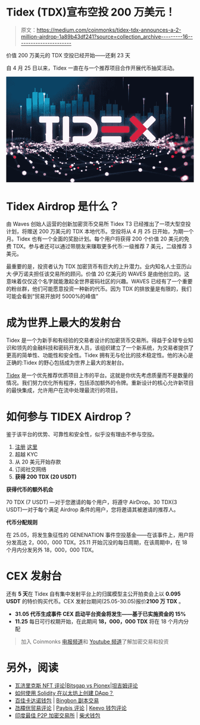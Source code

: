 # Tidex (TDX)宣布空投 200 万美元！

> 原文：<https://medium.com/coinmonks/tidex-tdx-announces-a-2-million-airdrop-1a89b43df241?source=collection_archive---------16----------------------->

价值 200 万美元的 TDX 空投已经开始——还剩 23 天

自 4 月 25 日以来，Tidex 一直在与一个推荐项目合作开展代币抽奖活动。

![](img/8146de69214e297ee8f7b5e27a895687.png)

# Tidex Airdrop 是什么？

由 Waves 创始人运营的创新加密货币交易所 Tidex T3 已经推出了一项大型空投计划，将赠送 200 万美元的 TDX 本地代币。空投将从 4 月 25 日开始，为期一个月。Tidex 也有一个全面的奖励计划。每个用户将获得 200 个价值 20 美元的免费 TDX。参与者还可以通过带朋友来赚取更多代币:一级推荐 7 美元，二级推荐 3 美元。

最重要的是，投资者认为 TDX 加密货币有巨大的上升潜力。业内知名人士亚历山大·伊万诺夫担任该交易所的顾问。价值 20 亿美元的 WAVES 是由他创立的。这意味着仅仅这个名字就能激起全世界密码社区的兴趣。WAVES 已经有了一个重要的粉丝群，他们可能愿意投资一种新的代币。因为 TDX 的排放量是有限的，我们可能会看到“贸易开放时 5000%的峰值”

# 成为世界上最大的发射台

Tidex 是一个为新手和有经验的交易者设计的加密货币交易所。得益于全球专业知识和领先的金融科技和密码开发人员，该组织建立了一个新系统，为交易者提供了更高的简单性、功能性和安全性。Tidex 拥有无与伦比的技术稳定性。他的决心是正确的:Tidex 的野心包括成为世界上最大的发射台。

[Tidex](https://tidex.com/referral/3910ba4e-ab9e-41b6-a9de-ad1285c573cf) 是一个优先推荐优质项目上市的平台。这就是你优先考虑质量而不是数量的情况。我们努力优化所有程序，包括添加额外的令牌。重新设计的核心允许新项目的最快集成，允许用户在流中处理最流行的项目。

# 如何参与 TIDEX Airdrop？

鉴于该平台的优势、可靠性和安全性，似乎没有理由不参与空投。

1.  [注册](https://tidex.com/referral/3910ba4e-ab9e-41b6-a9de-ad1285c573cf) [这里](https://tidex.com/referral/3910ba4e-ab9e-41b6-a9de-ad1285c573cf)
2.  超越 KYC
3.  从 20 美元开始存款
4.  订阅社交网络
5.  **获得 200 TDX (20 USDT)**

**获得代币的额外机会**

70 TDX (7 USDT) —对于您邀请的每个用户，将遵守 AirDrop。30 TDX(3 USDT)—对于每个满足 Airdrop 条件的用户，您将邀请其被邀请的推荐人。

**代币分配规则**

在 25.05，将发生象征性的 GENENATION 事件空投基金——在该事件上，用户将分发高达 2，000，000 TDX。25.11 开始沉没的每日周期，在该周期中，在 18 个月内分发另外 18，000，000 TDX。

# CEX 发射台

还有 **5 天**在 Tidex 自有集中发射平台上的归属模型主公开拍卖会上以 **0.095 USDT** 的特价购买代币。CEX 发射台期间(25.05-30.05)报价**2100 万 TDX** 。

*   **31.05 代币生成事件 CEX 启动平台资金将发生——基于已实施资金的 15%**
*   **11.25** 每日可行权期开始，在此期间 **18，000，000 TDX** 将在 18 个月内分配

> 加入 Coinmonks [电报频道](https://t.me/coincodecap)和 [Youtube 频道](https://www.youtube.com/c/coinmonks/videos)了解加密交易和投资

# 另外，阅读

*   [瓦济里克斯 NFT 评论](https://coincodecap.com/wazirx-nft-review)|[Bitsgap vs Pionex](https://coincodecap.com/bitsgap-vs-pionex)|[坦吉姆评论](https://coincodecap.com/tangem-wallet-review)
*   [如何使用 Solidity 在以太坊上创建 DApp？](https://coincodecap.com/create-a-dapp-on-ethereum-using-solidity)
*   [百佳卡达诺钱包](https://coincodecap.com/best-cardano-wallets) | [Bingbon 副本交易](https://coincodecap.com/bingbon-copy-trading)
*   [氹欞侊贸易评论](https://coincodecap.com/anny-trade-review) | [Paybis 评论](https://coincodecap.com/paybis-review) | [Keevo 钱包评论](https://coincodecap.com/keevo-wallet-review)
*   [印度最佳 P2P 加密交易所](https://coincodecap.com/p2p-crypto-exchanges-in-india) | [柴犬钱包](https://coincodecap.com/baby-shiba-inu-wallets)